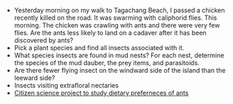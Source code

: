<!--
.. title: Research project ideas
.. slug: research-project-ideas
.. date: 2021-08-24
.. tags:
.. category:
.. link:
.. description:
.. type: text
-->

* Yesterday morning on my walk to Tagachang Beach, I passed a chicken recently killed on the road. It was swarming with caliphorid flies. This morning. The chicken was crawling with ants and there were very few flies. Are the ants less likely to land on a cadaver after it has been discovered by ants?
* Pick a plant species and find all insects associated with it.
* What species insects are found in mud nests? For each nest, determine the species of the mud dauber, the prey items, and parasitoids.
* Are there fewer flying insect on the windward side of the island than the leeward side?
* Insects visiting extrafloral nectaries
* [Citizen science project to study dietary preferneces of ants](https://scistarter.org/education/ant-picnic-education)
